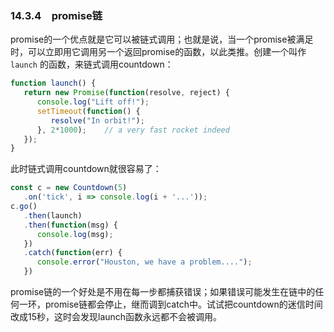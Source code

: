 ### 14.3.4　promise链

promise的一个优点就是它可以被链式调用；也就是说，当一个promise被满足时，可以立即用它调用另一个返回promise的函数，以此类推。创建一个叫作 `launch` 的函数，来链式调用countdown：

```javascript
function launch() {
   return new Promise(function(resolve, reject) {
      console.log("Lift off!");
      setTimeout(function() {
         resolve("In orbit!");
      }, 2*1000);    // a very fast rocket indeed
   }); 
} 
```

此时链式调用countdown就很容易了：

```javascript
const c = new Countdown(5)
   .on('tick', i => console.log(i + '...'));
c.go()
   .then(launch)
   .then(function(msg) {
      console.log(msg);
   })
   .catch(function(err) {
      console.error("Houston, we have a problem....");
   }) 
```

promise链的一个好处是不用在每一步都捕获错误；如果错误可能发生在链中的任何一环，promise链都会停止，继而调到catch中。试试把countdown的迷信时间改成15秒，这时会发现launch函数永远都不会被调用。

